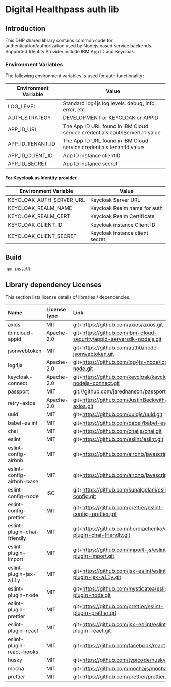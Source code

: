 # Digital Healthpass auth lib

## Introduction

This DHP shared library contains common code for authentication/authorization used by Nodejs based service backends. Supported Identity Provider include IBM App ID and Keycloak.
### Environment Variables

The following environment variables is used for auth functionality:

| Environment Variable | Value                                                                                          |
| -------------------- | ---------------------------------------------------------------------------------------------- |
| LOG_LEVEL            | Standard log4js log levels.  debug, info, error, etc.                                          |
| AUTH_STRATEGY        | DEVELOPMENT or KEYCLOAK or APPID                                                               |
| APP_ID_URL              | The App ID URL found in IBM Cloud service credentials oauthServerUrl value                          |
| APP_ID_TENANT_ID        | The App ID URL found in IBM Cloud service credentials tenantId value                        |
| APP_ID_CLIENT_ID        | App ID instance clientID                                                                    |
| APP_ID_SECRET           | App ID instance secret                                                                      |

#### For Keycloak as Identity provider

| Environment Variable    | Value                                                                                        |
| ----------------------- | -------------------------------------------------------------------------------------------- |
| KEYCLOAK_AUTH_SERVER_URL   | Keycloak Server URL                                             |
| KEYCLOAK_REALM_NAME        | Keycloak Realm name for auth                                    |
| KEYCLOAK_REALM_CERT       | Keycloak Realm Certificate                                             |
| KEYCLOAK_CLIENT_ID        | Keycloak instance Client ID                                                                      |
| KEYCLOAK_CLIENT_SECRET    | Keycloak instance client secret                                                                   |


## Build
```
npm install
```

## Library dependency Licenses

This section lists license details of libraries / dependencies.

| Name                        | License type | Link                                                                 |
| :-------------------------- | :----------- | :------------------------------------------------------------------- |
| axios                       | MIT          | git+https://github.com/axios/axios.git                               |
| ibmcloud-appid              | Apache-2.0   | git+https://github.com/ibm-cloud-security/appid-serversdk-nodejs.git |
| jsonwebtoken                | MIT          | git+https://github.com/auth0/node-jsonwebtoken.git                   |
| log4js                      | Apache-2.0   | git+https://github.com/log4js-node/log4js-node.git                   |
| keycloak-connect            | Apache-2.0   | git+https://github.com/keycloak/keycloak-nodejs-connect.git          |
| passport                    | MIT          | git://github.com/jaredhanson/passport.git                            |
| retry-axios                 | Apache-2.0   | git+https://github.com/JustinBeckwith/retry-axios.git                |
| uuid                        | MIT          | git+https://github.com/uuidjs/uuid.git                               |
| babel-eslint                | MIT          | git+https://github.com/babel/babel-eslint.git                        |
| chai                        | MIT          | git+https://github.com/chaijs/chai.git                               |
| eslint                      | MIT          | git+https://github.com/eslint/eslint.git                             |
| eslint-config-airbnb        | MIT          | git+https://github.com/airbnb/javascript.git                         |
| eslint-config-airbnb-base   | MIT          | git+https://github.com/airbnb/javascript.git                         |
| eslint-config-node          | ISC          | git+https://github.com/kunalgolani/eslint-config.git                 |
| eslint-config-prettier      | MIT          | git+https://github.com/prettier/eslint-config-prettier.git           |
| eslint-plugin-chai-friendly | MIT          | git+https://github.com/ihordiachenko/eslint-plugin-chai-friendly.git |
| eslint-plugin-import        | MIT          | git+https://github.com/import-js/eslint-plugin-import.git            |
| eslint-plugin-jsx-a11y      | MIT          | git+https://github.com/jsx-eslint/eslint-plugin-jsx-a11y.git         |
| eslint-plugin-node          | MIT          | git+https://github.com/mysticatea/eslint-plugin-node.git             |
| eslint-plugin-prettier      | MIT          | git+https://github.com/prettier/eslint-plugin-prettier.git           |
| eslint-plugin-react         | MIT          | git+https://github.com/jsx-eslint/eslint-plugin-react.git            |
| eslint-plugin-react-hooks   | MIT          | git+https://github.com/facebook/react.git                            |
| husky                       | MIT          | git+https://github.com/typicode/husky.git                            |
| mocha                       | MIT          | git+https://github.com/mochajs/mocha.git                             |
| prettier                    | MIT          | git+https://github.com/prettier/prettier.git                         |
